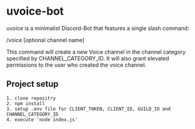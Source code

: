 # uvoice-bot

uvoice is a minimalist Discord-Bot that features a single slash command:

/voice [optional channel name]

This command will create a new Voice channel in the channel category specified by CHANNEL_CATEGORY_ID.
It will also grant elevated permissions to the user who created the voice channel.

## Project setup
```
1. clone repositry 
2. npm install
3. setup .env file for CLIENT_TOKEN, CLIENT_ID, GUILD_ID and CHANNEL_CATEGORY_ID
4. execute 'node index.js'
```
